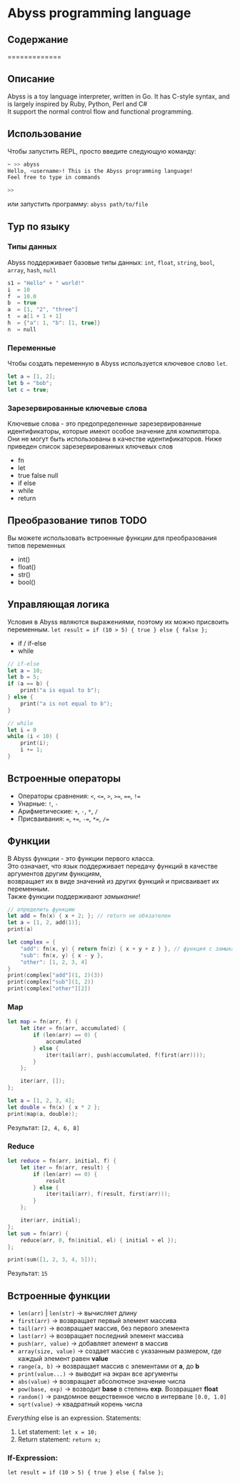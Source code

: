 # Abyss programming language

## Содержание
=============


## Описание
Abyss is a toy language interpreter, written in Go. It has C-style syntax, and is largely inspired by Ruby, Python, Perl and C#  
It support the normal control flow and functional programming.


## Использование
Чтобы запустить REPL, просто введите следующую команду:
```sh
~ >> abyss
Hello, <username>! This is the Abyss programming language!
Feel free to type in commands

>>
```

или запустить программу:
`abyss path/to/file`

## Тур по языку

### Типы данных

Abyss поддерживает базовые типы данных: `int`, `float`, `string`, `bool`, `array`, `hash`, `null`

```swift
s1 = "Hello" + " world!"
i  = 10
f  = 10.0
b  = true
a  = [1, "2", "three"]
t  = a[1 + 1 + 1]
h  = {"a": 1, "b": [1, true]}
n  = null
```

### Переменные
Чтобы создать переменную в Abyss используется ключевое слово `let`.

```swift
let a = [1, 2];
let b = "bob";
let c = true;
```

### Зарезервированные ключевые слова

Ключевые слова - это предопределенные зарезервированные идентификаторы, которые имеют особое значение для компилятора.  
Они не могут быть использованы в качестве идентификаторов. Ниже приведен список зарезервированных ключевых слов  

* fn
* let
* true false null
* if else
* while
* return

## Преобразование типов TODO

Вы можете использовать встроенные функции для преобразования типов переменных

* int()
* float()
* str()
* bool()

## Управляющая логика

Условия в Abyss являются выражениями, поэтому их можно присвоить переменным.
`let result = if (10 > 5) { true } else { false };`

* if / if-else
* while

```swift
// if-else
let a = 10;
let b = 5;
if (a == b) {
	print("a is equal to b");
} else {
	print("a is not equal to b");
}

// while
let i = 0
while (i < 10) {
	print(i);
	i += 1;
}
```

## Встроенные операторы

* Операторы сравнения: `<`, `<=`, `>`, `>=`, `==`, `!=`
* Унарные: `!`, `-`
* Арифметические: `+`, `-`, `*`, `/`
* Присваивания: `=`, `+=`, `-=`, `*=`, `/=`

## Функции

В Abyss функции - это функции первого класса.  
Это означает, что язык поддерживает передачу функций в качестве аргументов другим функциям,  
возвращает их в виде значений из других функций и присваивает их переменным.  
Также функции поддерживают *замыкание*!

```swift
// определить функцию
let add = fn(x) { x + 2; }; // return не обязателен
let a = [1, 2, add(1)];
print(a)

let complex = {
	"add": fn(x, y) { return fn(z) { x + y + z } }, // функция с замыканием!
	"sub": fn(x, y) { x - y },
	"other": [1, 2, 3, 4]
}
print(complex["add"](1, 2)(3))
print(complex["sub"](1, 2))
print(complex["other"][2])
```

### Map

```swift
let map = fn(arr, f) {
	let iter = fn(arr, accumulated) {
		if (len(arr) == 0) {
			accumulated
		} else {
			iter(tail(arr), push(accumulated, f(first(arr))));
		}
	};

	iter(arr, []);
};

let a = [1, 2, 3, 4];
let double = fn(x) { x * 2 };
print(map(a, double));
```

Результат: `[2, 4, 6, 8]`

### Reduce

```swift
let reduce = fn(arr, initial, f) {
	let iter = fn(arr, result) {
		if (len(arr) == 0) {
			result
		} else {
			iter(tail(arr), f(result, first(arr)));
		}
	};

	iter(arr, initial);
};
let sum = fn(arr) {
	reduce(arr, 0, fn(initial, el) { initial + el });
};

print(sum([1, 2, 3, 4, 5]));
```

Результат: `15`

## Встроенные функции
* `len(arr)` | `len(str)` -> вычисляет длину
* `first(arr)`			  -> возвращает первый элемент массива
* `tail(arr)`		      -> возвращает массив, без первого элемента
* `last(arr)`			  -> возвращает последний элемент массива
* `push(arr, value)`	  -> добавляет элемент в массив
* `array(size, value)`	  -> создает массив с указанным размером, где каждый элемент равен **value**
* `range(a, b)`			  -> возвращает массив с элементами от **a**, до **b**
* `print(value...)`       -> выводит на экран все аргументы
* `abs(value)`			  -> возвращает абсолютное значение числа
* `pow(base, exp)`		  -> возводит **base** в степень **exp**. Возвращает **float**
* `random()`			  -> рандомное вещественное число в интервале `[0.0, 1.0]`
* `sqrt(value)`           -> квадратный корень числа

*Everything* else is an expression.
Statements:  
1. Let statement: `let x = 10;`  
2. Return statement: `return x;`  


### If-Expression:  
`let result = if (10 > 5) { true } else { false };`

